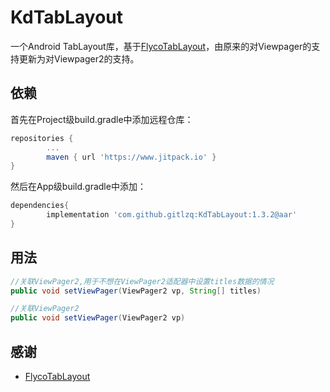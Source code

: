 # KdTabLayout
一个Android TabLayout库，基于[FlycoTabLayout](https://github.com/H07000223/FlycoTabLayout)，由原来的对Viewpager的支持更新为对Viewpager2的支持。

## 依赖
首先在Project级build.gradle中添加远程仓库：
```groovy
repositories {
        ...
        maven { url 'https://www.jitpack.io' }
}
```
然后在App级build.gradle中添加：
```groovy
dependencies{
        implementation 'com.github.gitlzq:KdTabLayout:1.3.2@aar'
}
```

## 用法
```java
//关联ViewPager2,用于不想在ViewPager2适配器中设置titles数据的情况
public void setViewPager(ViewPager2 vp, String[] titles)

//关联ViewPager2
public void setViewPager(ViewPager2 vp) 
```
  
## 感谢
* [FlycoTabLayout](https://github.com/H07000223/FlycoTabLayout)
